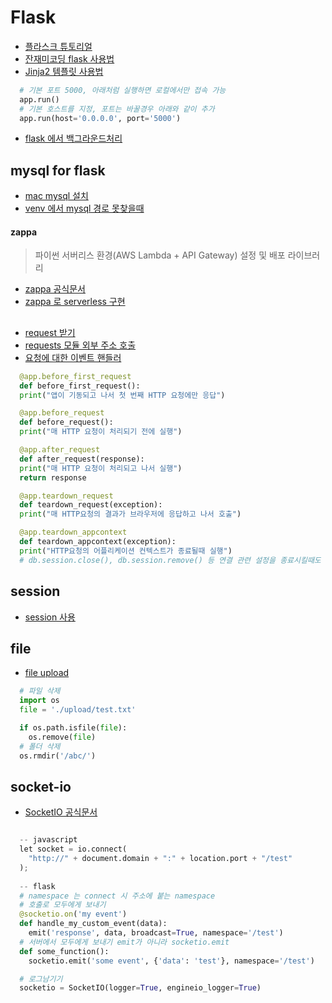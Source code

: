 # Flask

* [플라스크 튜토리얼](https://flask-docs-kr.readthedocs.io/ko/latest/)
* [잔재미코딩 flask 사용법](https://www.fun-coding.org/flask_basic-2.html)
* [Jinja2 템플릿 사용법](http://hleecaster.com/flask-jinja2/)
```python
  # 기본 포트 5000, 아래처럼 실행하면 로컬에서만 접속 가능
  app.run()
  # 기본 호스트를 지정, 포트는 바꿀경우 아래와 같이 추가
  app.run(host='0.0.0.0', port='5000')
```
* [flask 에서 백그라운드처리](https://blog.kshgroup.kr/background-jobs-with-flask/)
## mysql for flask
* [mac mysql 설치](https://stackoverflow.com/questions/15314791/django-error-vertualenv-environmenterror-mysql-config-not-found)
* [venv 에서 mysql 경로 못찾을때](https://stackoverflow.com/questions/15314791/django-error-vertualenv-environmenterror-mysql-config-not-found)

#### zappa
> 파이썬 서버리스 환경(AWS Lambda + API Gateway) 설정 및 배포 라이브러리
* [zappa 공식문서](https://github.com/zappa/Zappa)
* [zappa 로 serverless 구현](https://tech.junhabaek.net/zappa%EC%99%80-github-action%EC%9D%84-%ED%99%9C%EC%9A%A9%ED%95%9C-%EC%84%9C%EB%B2%84%EB%A6%AC%EC%8A%A4-django-application-aws-%EB%B0%B0%ED%8F%AC-%ED%8A%B8%EB%9F%AC%EB%B8%94-%EC%8A%88%ED%8C%85-15604ed6bbcc)


## 
* [request 받기](https://stackoverrun.com/ko/q/11370200)
* [requests 모듈 외부 주소 호출](https://m.blog.naver.com/wideeyed/221586482884)
* [요청에 대한 이벤트 핸들러](https://blusky10.tistory.com/243)
```python
  @app.before_first_request
  def before_first_request():
  print("앱이 기동되고 나서 첫 번째 HTTP 요청에만 응답")

  @app.before_request
  def before_request():
  print("매 HTTP 요청이 처리되기 전에 실행")

  @app.after_request
  def after_request(response):
  print("매 HTTP 요청이 처리되고 나서 실행")
  return response

  @app.teardown_request
  def teardown_request(exception):
  print("매 HTTP요청의 결과가 브라우저에 응답하고 나서 호출")

  @app.teardown_appcontext
  def teardown_appcontext(exception):
  print("HTTP요청의 어플리케이션 컨텍스트가 종료될때 실행")
  # db.session.close(), db.session.remove() 등 연결 관련 설정을 종료시킬때도 활용
```

## session
* [session 사용](https://riptutorial.com/ko/flask/example/9236/%EB%B3%B4%EA%B8%B0-%EB%82%B4%EC%97%90%EC%84%9C-%EC%84%B8%EC%85%98-%EA%B0%9D%EC%B2%B4-%EC%82%AC%EC%9A%A9)

## file
* [file upload](https://velog.io/@kho5420/Flask-%ED%8C%8C%EC%9D%BC-%EC%97%85%EB%A1%9C%EB%93%9C-File-Upload%ED%95%98%EA%B8%B0)
```python
  # 파일 삭제
  import os
  file = './upload/test.txt'

  if os.path.isfile(file):
    os.remove(file)
  # 폴더 삭제
  os.rmdir('/abc/')
```


## socket-io
* [SocketIO 공식문서](https://flask-socketio.readthedocs.io/en/latest/getting_started.html)
```python

  -- javascript
  let socket = io.connect(
    "http://" + document.domain + ":" + location.port + "/test"
  );
  
  -- flask
  # namespace 는 connect 시 주소에 붙는 namespace 
  # 호출로 모두에게 보내기
  @socketio.on('my event')
  def handle_my_custom_event(data):
    emit('response', data, broadcast=True, namespace='/test')
  # 서버에서 모두에게 보내기 emit가 아니라 socketio.emit
  def some_function():
    socketio.emit('some event', {'data': 'test'}, namespace='/test')
```
```python
  # 로그남기기
  socketio = SocketIO(logger=True, engineio_logger=True)
```

